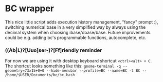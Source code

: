 # BC wrapper
This nice little script adds execution history management, "fancy" prompt :), switching numerical base in a very simplified way by always using the decimal system when choosing ibase/obase/base.
Future improvements could be e.g. adding bc's programmable functions, autocomplete, etc.
### ((Ab|L)?[Uuo]ser-)?[Ff]riendly reminder
For now we are using it with desktop keyboard shortcut `<ctrl><alt> + C`. The shortcut looks something like this: `gnome-terminal -q --geometry=73x15+0+0 --hide-menubar --profile=BC --name=BC -t BC -- /home/$USER/Documents/bc/bc.bash`


